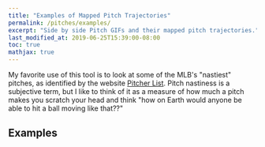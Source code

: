 ```yaml
---
title: "Examples of Mapped Pitch Trajectories"
permalink: /pitches/examples/
excerpt: "Side by side Pitch GIFs and their mapped pitch trajectories."
last_modified_at: 2019-06-25T15:39:00-08:00
toc: true
mathjax: true
---
```

My favorite use of this tool is to look at some of the MLB's "nastiest" pitches, as identified by the website [Pitcher List](https://www.pitcherlist.com/category/gifs/nastiest-pitches/). Pitch nastiness is a subjective term, but I like to think of it as a measure of how much a pitch makes you scratch your head and think "how on Earth would anyone be able to hit a ball moving like that??"

## Examples


